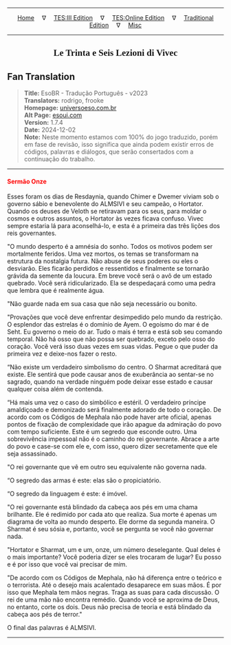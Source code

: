 
---

<!-- Jekyll Page Links -->

<center>
<a href="../../../../../index.html">Home</a>
&emsp;&nabla;&emsp;
<a href="../../../../index-tes3.html">TES:III Edition</a>
&emsp;&nabla;&emsp;
<a href="../../../../index-teso.html">TES:Online Edition</a>
&emsp;&nabla;&emsp;
<a href="../../../../index-traditional.html">Traditional Edition</a>
&emsp;&nabla;&emsp;
<a href="../../../../index-misc.html">Misc</a>
</center>

<!-- Markdown Body Below: -->

---

<center>
<h2><span style="font-family:Georgia">Le Trinta e Seis Lezioni di Vivec</span></h2>
</center>

## Fan Translation

> __Title:__ EsoBR - Tradução Português - v2023\
> __Translators:__ rodrigo, frooke\
> __Homepage:__ [universoeso.com.br][1]\
> __Alt Page:__ [esoui.com][2]\
> __Version:__ 1.7.4\
> __Date:__ 2024-12-02\
> __Note:__ Neste momento estamos com 100% do jogo traduzido, porém em fase de revisão, isso significa que ainda podem existir erros de códigos, palavras e diálogos, que serão consertados com a continuação do trabalho.

[1]: https://www.universoeso.com.br/traducao
[2]: https://www.esoui.com/downloads/info2256-EsoBR-TraduoPortugus-v2023.html

---

#### <span style="color:red">Sermão Onze</span>

Esses foram os dias de Resdaynia, quando Chimer e Dwemer viviam sob o governo sábio e benevolente do ALMSIVI e seu campeão, o Hortator. Quando os deuses de Veloth se retiravam para os seus, para moldar o cosmos e outros assuntos, o Hortator às vezes ficava confuso. Vivec sempre estaria lá para aconselhá-lo, e esta é a primeira das três lições dos reis governantes.

"O mundo desperto é a amnésia do sonho. Todos os motivos podem ser mortalmente feridos. Uma vez mortos, os temas se transformam na estrutura da nostalgia futura. Não abuse de seus poderes ou eles o desviarão. Eles ficarão perdidos e ressentidos e finalmente se tornarão grávida da semente da loucura. Em breve você será o avô de um estado quebrado. Você será ridicularizado. Ela se despedaçará como uma pedra que lembra que é realmente água.

"Não guarde nada em sua casa que não seja necessário ou bonito.

"Provações que você deve enfrentar desimpedido pelo mundo da restrição. O esplendor das estrelas é o domínio de Ayem. O egoísmo do mar é de Seht. Eu governo o meio do ar. Tudo o mais é terra e está sob seu comando temporal. Não há osso que não possa ser quebrado, exceto pelo osso do coração. Você verá isso duas vezes em suas vidas. Pegue o que puder da primeira vez e deixe-nos fazer o resto.

“Não existe um verdadeiro simbolismo do centro. O Sharmat acreditará que existe. Ele sentirá que pode causar anos de exuberância ao sentar-se no sagrado, quando na verdade ninguém pode deixar esse estado e causar qualquer coisa além de contenda.

“Há mais uma vez o caso do simbólico e estéril. O verdadeiro príncipe amaldiçoado e demonizado será finalmente adorado de todo o coração. De acordo com os Códigos de Mephala não pode haver arte oficial, apenas pontos de fixação de complexidade que irão apague da admiração do povo com tempo suficiente. Este é um segredo que esconde outro. Uma sobrevivência impessoal não é o caminho do rei governante. Abrace a arte do povo e case-se com ele e, com isso, quero dizer secretamente que ele seja assassinado.

"O rei governante que vê em outro seu equivalente não governa nada.

“O segredo das armas é este: elas são o propiciatório.

“O segredo da linguagem é este: é imóvel.

"O rei governante está blindado da cabeça aos pés em uma chama brilhante. Ele é redimido por cada ato que realiza. Sua morte é apenas um diagrama de volta ao mundo desperto. Ele dorme da segunda maneira. O Sharmat é seu sósia e, portanto, você se pergunta se você não governar nada.

"Hortator e Sharmat, um e um, onze, um número deselegante. Qual deles é o mais importante? Você poderia dizer se eles trocaram de lugar? Eu posso e é por isso que você vai precisar de mim.

"De acordo com os Códigos de Mephala, não há diferença entre o teórico e o terrorista. Até o desejo mais acalentado desaparece em suas mãos. É por isso que Mephala tem mãos negras. Traga as suas para cada discussão. O rei de uma mão não encontra remédio. Quando você se aproxima de Deus, no entanto, corte os dois. Deus não precisa de teoria e está blindado da cabeça aos pés de terror."

O final das palavras é ALMSIVI.

---
